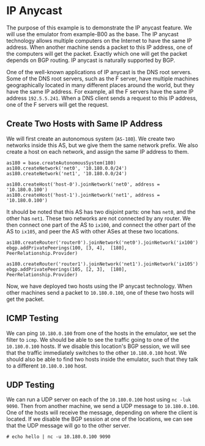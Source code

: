# IP Anycast 

The purpose of this example is to demonstrate the IP anycast feature.
We will use the emulator from example-B00 as the base. 
The IP anycast technology allows multiple computers on the Internet to have 
the same IP address. When another machine sends a packet to this IP address,
one of the computers will get the packet. Exactly which one will 
get the packet depends on BGP routing. IP anycast is naturally supported by BGP.

One of the well-known applications of IP anycast is the DNS root servers. 
Some of the DNS root servers, such as the F server, 
have multiple machines geographically located in many different places around the world, 
but they have the same IP address.
For example, all the F servers have the same IP address `192.5.5.241`. 
When a DNS client sends a request to this 
IP address, one of the F servers will get the request. 


## Create Two Hosts with Same IP Address

We will first create an autonomous system (`AS-180`). We create two networks
inside this AS, but we give them the same network prefix. We also create 
a host on each network, and assign the same IP address to them. 

```
as180 = base.createAutonomousSystem(180)
as180.createNetwork('net0', '10.180.0.0/24')
as180.createNetwork('net1', '10.180.0.0/24')

as180.createHost('host-0').joinNetwork('net0', address = '10.180.0.100')
as180.createHost('host-1').joinNetwork('net1', address = '10.180.0.100')
```
It should be noted that this AS has two disjoint parts: one has `net0`, and the 
other has `net1`. These two networks are not connected by any router.
We then connect one part of the AS to `ix100`, and connect the other part
of the AS to `ix105`, and peer the AS with other ASes at these two locations.

```
as180.createRouter('router0').joinNetwork('net0').joinNetwork('ix100')
ebgp.addPrivatePeerings(100, [3, 4],  [180], PeerRelationship.Provider)

as180.createRouter('router1').joinNetwork('net1').joinNetwork('ix105')
ebgp.addPrivatePeerings(105, [2, 3],  [180], PeerRelationship.Provider)
```

Now, we have deployed two hosts using the IP anycast technology. 
When other machines send a packet to `10.180.0.100`, one of these two
hosts will get the packet. 


## ICMP Testing

We can ping `10.180.0.100` from one of the hosts in the emulator,
we set the filter to `icmp`. We should be able to see the 
traffic going to one of the `10.180.0.100` hosts. If we disable 
this location's BGP session, we will see that the traffic 
immediately switches to the other `10.180.0.100` host. 
We should also be able to find two hosts inside the emulator,
such that they talk to a different `10.180.0.100` host. 


## UDP Testing

We can run a UDP server on each of the `10.180.0.100` host using `nc -luk 9090`. 
Then from another machine, we send a UDP message to `10.180.0.100`. 
One of the hosts will receive the message, depending on where the client 
is located. If we disable the BGP session at one of the locations,
we can see that the UDP message will go to the other server. 

```
# echo hello | nc -u 10.180.0.100 9090
```
